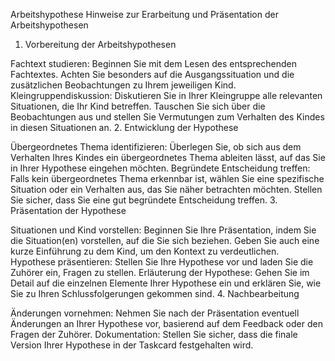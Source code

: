 Arbeitshypothese
Hinweise zur Erarbeitung und Präsentation der Arbeitshypothesen
1. Vorbereitung der Arbeitshypothesen

Fachtext studieren: Beginnen Sie mit dem Lesen des entsprechenden Fachtextes. Achten Sie besonders auf die Ausgangssituation und die zusätzlichen Beobachtungen zu Ihrem jeweiligen Kind.
Kleingruppendiskussion: Diskutieren Sie in Ihrer Kleingruppe alle relevanten Situationen, die Ihr Kind betreffen. Tauschen Sie sich über die Beobachtungen aus und stellen Sie Vermutungen zum Verhalten des Kindes in diesen Situationen an.
2. Entwicklung der Hypothese

Übergeordnetes Thema identifizieren: Überlegen Sie, ob sich aus dem Verhalten Ihres Kindes ein übergeordnetes Thema ableiten lässt, auf das Sie in Ihrer Hypothese eingehen möchten.
Begründete Entscheidung treffen: Falls kein übergeordnetes Thema erkennbar ist, wählen Sie eine spezifische Situation oder ein Verhalten aus, das Sie näher betrachten möchten. Stellen Sie sicher, dass Sie eine gut begründete Entscheidung treffen.
3. Präsentation der Hypothese

Situationen und Kind vorstellen: Beginnen Sie Ihre Präsentation, indem Sie die Situation(en) vorstellen, auf die Sie sich beziehen. Geben Sie auch eine kurze Einführung zu dem Kind, um den Kontext zu verdeutlichen.
Hypothese präsentieren: Stellen Sie Ihre Hypothese vor und laden Sie die Zuhörer ein, Fragen zu stellen.
Erläuterung der Hypothese: Gehen Sie im Detail auf die einzelnen Elemente Ihrer Hypothese ein und erklären Sie, wie Sie zu Ihren Schlussfolgerungen gekommen sind.
4. Nachbearbeitung

Änderungen vornehmen: Nehmen Sie nach der Präsentation eventuell Änderungen an Ihrer Hypothese vor, basierend auf dem Feedback oder den Fragen der Zuhörer.
Dokumentation: Stellen Sie sicher, dass die finale Version Ihrer Hypothese in der Taskcard festgehalten wird.
